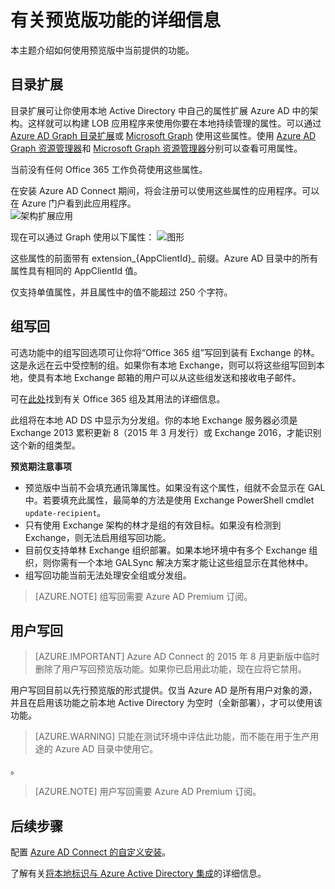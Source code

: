 <properties
   pageTitle="Azure AD Connect 中的预览版功能 | Azure"
   description="本主题详细介绍 Azure AD Connect 中以预览版形式提供的功能。"
   services="active-directory"
   documentationCenter=""
   authors="andkjell"
   manager="stevenpo"
   editor=""/>

<tags
   ms.service="active-directory"  
   ms.date="12/30/2015"
   wacn.date="02/26/2016"/>

# 有关预览版功能的详细信息
本主题介绍如何使用预览版中当前提供的功能。

## <a name="directory-extensions"></a>目录扩展
目录扩展可让你使用本地 Active Directory 中自己的属性扩展 Azure AD 中的架构。这样就可以构建 LOB 应用程序来使用你要在本地持续管理的属性。可以通过 [Azure AD Graph 目录扩展](https://msdn.microsoft.com/Library/Azure/Ad/Graph/howto/azure-ad-graph-api-directory-schema-extensions)或 [Microsoft Graph](https://graph.microsoft.io/) 使用这些属性。使用 [Azure AD Graph 资源管理器](https://graphexplorer.cloudapp.net)和 [Microsoft Graph 资源管理器](https://graphexplorer2.azurewebsites.net/)分别可以查看可用属性。

当前没有任何 Office 365 工作负荷使用这些属性。

在安装 Azure AD Connect 期间，将会注册可以使用这些属性的应用程序。可以在 Azure 门户看到此应用程序。  
![架构扩展应用](./media/active-directory-aadconnect-feature-preview/extension3.png)

现在可以通过 Graph 使用以下属性：
![图形](./media/active-directory-aadconnect-feature-preview/extension4.png)

这些属性的前面带有 extension\_{AppClientId}\_ 前缀。Azure AD 目录中的所有属性具有相同的 AppClientId 值。

仅支持单值属性，并且属性中的值不能超过 250 个字符。

## <a name="group-writeback"></a>组写回
可选功能中的组写回选项可让你将“Office 365 组”写回到装有 Exchange 的林。这是永远在云中受控制的组。如果你有本地 Exchange，则可以将这些组写回到本地，使具有本地 Exchange 邮箱的用户可以从这些组发送和接收电子邮件。

可在[此处](http://aka.ms/O365g)找到有关 Office 365 组及其用法的详细信息。

此组将在本地 AD DS 中显示为分发组。你的本地 Exchange 服务器必须是 Exchange 2013 累积更新 8（2015 年 3 月发行）或 Exchange 2016，才能识别这个新的组类型。

**预览期注意事项**

- 预览版中当前不会填充通讯簿属性。如果没有这个属性，组就不会显示在 GAL 中。若要填充此属性，最简单的方法是使用 Exchange PowerShell cmdlet `update-recipient`。
- 只有使用 Exchange 架构的林才是组的有效目标。如果没有检测到 Exchange，则无法启用组写回功能。
- 目前仅支持单林 Exchange 组织部署。如果本地环境中有多个 Exchange 组织，则你需有一个本地 GALSync 解决方案才能让这些组显示在其他林中。
- 组写回功能当前无法处理安全组或分发组。

>[AZURE.NOTE] 组写回需要 Azure AD Premium 订阅。

## 用户写回
> [AZURE.IMPORTANT] Azure AD Connect 的 2015 年 8 月更新版中临时删除了用户写回预览版功能。如果你已启用此功能，现在应将它禁用。

用户写回目前以先行预览版的形式提供。仅当 Azure AD 是所有用户对象的源，并且在启用该功能之前本地 Active Directory 为空时（全新部署），才可以使用该功能。

> [AZURE.WARNING] 只能在测试环境中评估此功能，而不能在用于生产用途的 Azure AD 目录中使用它。

。

>[AZURE.NOTE] 用户写回需要 Azure AD Premium 订阅。

## 后续步骤
配置 [Azure AD Connect 的自定义安装](/documentation/articles/active-directory-aadconnect-get-started-custom)。

了解有关[将本地标识与 Azure Active Directory 集成](/documentation/articles/active-directory-aadconnect)的详细信息。

<!---HONumber=Mooncake_0215_2016-->